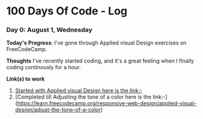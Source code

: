 # 100 Days Of Code - Log

<!--### Day 0: February 30, 2016 (Example 1)
##### (delete me or comment me out)

**Today's Progress**: Fixed CSS, worked on canvas functionality for the app.

**Thoughts:** I really struggled with CSS, but, overall, I feel like I am slowly getting better at it. Canvas is still new for me, but I managed to figure out some basic functionality.

**Link to work:** [Calculator App](http://www.example.com)


### Day 1: June 27, Monday

**Today's Progress**: I've gone through many exercises on FreeCodeCamp.

**Thoughts** I've recently started coding, and it's a great feeling when I finally solve an algorithm challenge after a lot of attempts and hours spent.

**Link(s) to work**
1. [Find the Longest Word in a String](https://www.freecodecamp.com/challenges/find-the-longest-word-in-a-string)
2. [Title Case a Sentence](https://www.freecodecamp.com/challenges/title-case-a-sentence) -->




### Day 0: August 1, Wednesday

**Today's Progress**: I've gone through Applied visual Design exercises on FreeCodeCamp.

**Thoughts** I've recently started coding, and it's a great feeling when I finally coding continously for a hour.

**Link(s) to work**
1. [Started with Applied visual Design here is the link:-](https://learn.freecodecamp.org/responsive-web-design/applied-visual-design/create-visual-balance-using-the-text-align-property)
2. [Completed till Adjusting the tone of a color here is the link:-] (https://learn.freecodecamp.org/responsive-web-design/applied-visual-design/adjust-the-tone-of-a-color)
